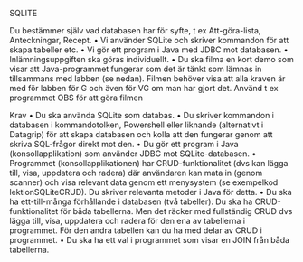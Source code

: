 SQLITE


Du bestämmer själv vad databasen har för syfte, t ex Att-göra-lista, Anteckningar, Recept.
• Vi använder SQLite och skriver kommandon för att skapa tabeller etc.
• Vi gör ett program i Java med JDBC mot databasen.
• Inlämningsuppgiften ska göras individuellt.
• Du ska filma en kort demo som visar att Java-programmet fungerar som det är tänkt som 
lämnas in tillsammans med labben (se nedan). Filmen behöver visa att alla kraven är med för 
labben för G och även för VG om man har gjort det. Använd t ex programmet OBS för att 
göra filmen



Krav
• Du ska använda SQLite som databas.
• Du skriver kommandon i databasen i kommandotolken, Powershell eller liknande (alternativt 
i Datagrip) för att skapa databasen och kolla att den fungerar genom att skriva SQL-frågor 
direkt mot den.
• Du gör ett program i Java (konsollapplikation) som använder JDBC mot SQLite-databasen. 
• Programmet (konsollapplikationen) har CRUD-funktionalitet (dvs kan lägga till, visa, 
uppdatera och radera) där användaren kan mata in (genom scanner) och visa relevant data
genom ett menysystem (se exempelkod lektionSQLiteCRUD). Du skriver relevanta metoder i 
Java för detta.
• Du ska ha ett-till-många förhållande i databasen (två tabeller). Du ska ha CRUD-funktionalitet 
för båda tabellerna. Men det räcker med fullständig CRUD dvs lägga till, visa, uppdatera och 
radera för den ena av tabellerna i programmet. För den andra tabellen kan du ha med delar 
av CRUD i programmet.
• Du ska ha ett val i programmet som visar en JOIN från båda tabellerna.
